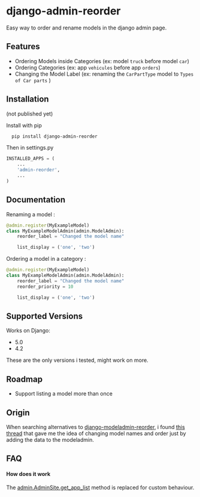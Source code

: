 
# django-admin-reorder
Easy way to order and rename models in the django admin page.


## Features

- Ordering Models inside Categories (ex: model ```truck``` before model ```car```)
- Ordering Categories (ex: app ```vehicules``` before app ```orders```)
- Changing the Model Label (ex: renaming the ```CarPartType``` model to ```Types of Car parts``` )



## Installation
(not published yet)

Install with pip

```bash
  pip install django-admin-reorder
```

Then in settings.py


```python
INSTALLED_APPS = (
    ...
    'admin-reorder',
    ...
)
```
## Documentation

Renaming a model :

```python
@admin.register(MyExampleModel)
class MyExampleModelAdmin(admin.ModelAdmin):
    reorder_label = "Changed the model name"

    list_display = ('one', 'two')


```

Ordering a model in a category :

```python
@admin.register(MyExampleModel)
class MyExampleModelAdmin(admin.ModelAdmin):
    reorder_label = "Changed the model name"
    reorder_priority = 10

    list_display = ('one', 'two')


```
## Supported Versions

Works on Django:
- 5.0
- 4.2 

These are the only versions i tested, might work on more.
## Roadmap

- Support listing a model more than once


## Origin

When searching alternatives to [django-modeladmin-reorder](https://github.com/mishbahr/django-modeladmin-reorder), i found [this thread](https://forum.djangoproject.com/t/reordering-list-of-models-in-django-admin/5300) that gave me the idea of changing model names and order just by adding the data to the modeladmin. 
## FAQ

#### How does it work

The [admin.AdminSite.get_app_list](https://github.com/django/django/blob/47c608202a58c8120d049c98d5d27c4609551d33/django/contrib/admin/sites.py#L29) method is replaced for custom behaviour.



